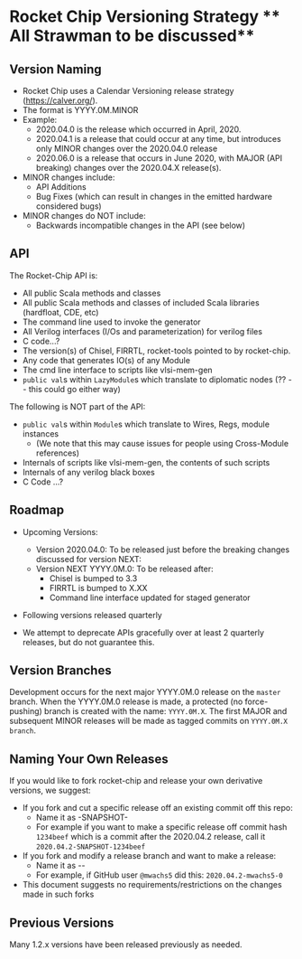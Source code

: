 Rocket Chip Versioning Strategy ** All Strawman to be discussed**
===============================

Version Naming
--------------

* Rocket Chip uses a Calendar Versioning release strategy (https://calver.org/).
* The format is YYYY.0M.MINOR
* Example:
  * 2020.04.0 is the release which occurred in April, 2020.
  * 2020.04.1 is a release that could occur at any time, but introduces only MINOR changes over the 2020.04.0 release
  * 2020.06.0 is a release that occurs in June 2020, with MAJOR (API breaking) changes over the 2020.04.X release(s).
* MINOR changes include:
  * API Additions
  * Bug Fixes (which can result in changes in the emitted hardware considered bugs)
* MINOR changes do NOT include:
  * Backwards incompatible changes in the API (see below)

API
---

The Rocket-Chip API is: 
  * All public Scala methods and classes
  * All public Scala methods and classes of included Scala libraries (hardfloat, CDE, etc)
  * The command line used to invoke the generator
  * All Verilog interfaces (I/Os and parameterization) for verilog files
  * C code...?
  * The version(s) of Chisel, FIRRTL, rocket-tools pointed to by rocket-chip.
  * Any code that generates IO(s) of any Module
  * The cmd line interface to scripts like vlsi-mem-gen
  * `public val`s within `LazyModule`s which translate to diplomatic nodes (?? -- this could go either way)

The following is NOT part of the API:
  * `public val`s within `Module`s which translate to Wires, Regs, module instances
    * (We note that this may cause issues for people using Cross-Module references)
  * Internals of scripts like vlsi-mem-gen, the contents of such scripts
  * Internals of any verilog black boxes
  * C Code ...?
      
Roadmap
-------

* Upcoming Versions:

  - Version 2020.04.0: To be released just before the breaking changes discussed for version NEXT:
  - Version NEXT YYYY.0M.0: To be released after:
    - Chisel is bumped to 3.3
    - FIRRTL is bumped to X.XX
    - Command line interface updated for staged generator
    
* Following versions released quarterly

* We attempt to deprecate APIs gracefully over at least 2 quarterly releases, but do not guarantee this.

Version Branches
-----------------

Development occurs for the next major YYYY.0M.0 release on the `master` branch.
When the YYYY.0M.0 release is made, a protected (no force-pushing) branch is created with the name: `YYYY.0M.X`.
The first MAJOR and subsequent MINOR releases will be made as tagged commits on `YYYY.0M.X branch`.

Naming Your Own Releases
---------------------------


If you would like to fork rocket-chip and release your own derivative versions, we suggest:
  * If you fork and cut a specific release off an existing commit off this repo:
    * Name it as <release>-SNAPSHOT-<git commit hash>
    * For example if you want to make a specific release off commit hash `1234beef` which is a commit after the 2020.04.2 release, call it `2020.04.2-SNAPSHOT-1234beef`
  * If you fork and modify a release branch and want to make a release:
    * Name it as <release>-<identifier>-<arbitrary number with meaning decided by the entity doing the release>
    * For example, if GitHub user `@mwachs5` did this: `2020.04.2-mwachs5-0`
 * This document suggests no requirements/restrictions on the changes made in such forks

Previous Versions
-----------------

Many 1.2.x versions have been released previously as needed.
